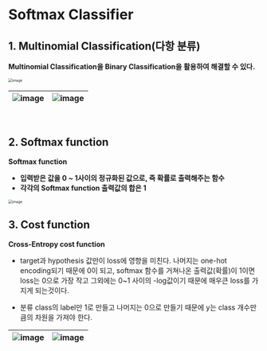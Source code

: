 # Softmax Classifier

## 1. Multinomial Classification(다항 분류)

**Multinomial Classification을 Binary Classification을 활용하여 해결할 수 있다.**

<img src="https://user-images.githubusercontent.com/64063767/117544991-ceed3a80-b05e-11eb-8e50-2b37856fc5b4.png" alt="image" style="zoom:50%;" />

| ![image](https://user-images.githubusercontent.com/64063767/117546097-b2073600-b063-11eb-83fb-d8d1254943b9.png) | ![image](https://user-images.githubusercontent.com/64063767/117546081-9bf97580-b063-11eb-8352-8ca7b4b6cae1.png) |
| ------------------------------------------------------------ | ------------------------------------------------------------ |

<br/>

## 2. Softmax function

**Softmax function**

- **입력받은 값을 0 ~ 1사이의 정규화된 값으로, 즉 확률로 출력해주는 함수**
- **각각의 Softmax function 출력값의 합은 1**

<img src="https://user-images.githubusercontent.com/64063767/117558150-9593e980-b0b5-11eb-9a93-f0430b779cbb.png" alt="image" style="zoom:50%;" />

<br/>

## 3. Cost function

**Cross-Entropy cost function**

- target과 hypothesis 값만이 loss에 영향을 미친다. 나머지는 one-hot encoding되기 때문에 0이 되고, softmax 함수를 거쳐나온 출력값(확률)이 1이면 loss는 0으로 가장 작고 그외에는 0~1 사이의 -log값이기 때문에 매우큰 loss를 가지게 되는것이다.

- 분류 class의 label만 1로 만들고 나머지는 0으로 만들기 때문에 y는 class 개수만큼의 차원을 가져야 한다.

| ![image](https://user-images.githubusercontent.com/64063767/117558840-7d26cd80-b0bb-11eb-871d-56e2d9a1252b.png) | ![image](https://user-images.githubusercontent.com/64063767/117559031-bd3a8000-b0bc-11eb-854c-d51dce0ea1b9.png) |
| ------------------------------------------------------------ | ------------------------------------------------------------ |

